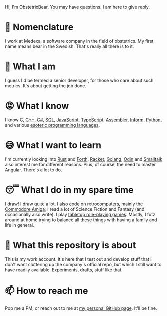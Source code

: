Hi, I'm ObstetrixBear. You may have questions. I am here to give reply.

# :bear: Nomenclature
I work at Medexa, a software company in the field of obstetrics. My first name means bear in the Swedish. That's really all there is to it.

# :construction_worker: What I am
I guess I'd be termed a senior developer, for those who care about such metrics. It's about getting the job done. 

# :rage: What I know
I know [C](https://en.wikipedia.org/wiki/C_(programming_language)), [C++](https://en.wikipedia.org/wiki/C%2B%2B), [C#](https://en.wikipedia.org/wiki/C_Sharp_(programming_language)), [SQL](https://en.wikipedia.org/wiki/SQL), [JavaScript](https://en.wikipedia.org/wiki/JavaScript), [TypeScript](https://en.wikipedia.org/wiki/TypeScript), [Assembler](https://en.wikipedia.org/wiki/Assembly_language), [Inform](https://en.wikipedia.org/wiki/Inform), [Python](https://en.wikipedia.org/wiki/Python_(programming_language)), and various [esoteric programming languages](https://en.wikipedia.org/wiki/Esoteric_programming_language).

# :sweat_smile: What I want to learn
I'm currently looking into [Rust](https://en.wikipedia.org/wiki/Go_(programming_language)) and [Forth](https://en.wikipedia.org/wiki/Go_(programming_language)). [Racket](https://en.wikipedia.org/wiki/Racket_(programming_language)), [Golang](https://en.wikipedia.org/wiki/Go_(programming_language)), [Odin](https://en.wikipedia.org/wiki/Odin_(programming_language)) and [Smalltalk](https://en.wikipedia.org/wiki/Go_(programming_language)) also interest me for different reasons. Plus, of course, the need to master Angular. There's a lot to do. 

# :sleeping: What I do in my spare time
I draw! I draw quite a lot. I also code on retrocomputers, mainly the [Commodore Amiga](https://en.wikipedia.org/wiki/Amiga); I read a lot of Science Fiction and Fantasy (and occasionally also write). I play [tabletop role-playing games](https://en.wikipedia.org/wiki/Tabletop_role-playing_game). Mostly, I futz around at home trying to balance all these things with having a family and life in general. 

# :information_desk_person: What this repository is about
This is my work account. It's here that I test out and develop stuff that I don't want cluttering up the company's official repo, but which I still want to have readily available. Experiments, drafts, stuff like that.

# 📫 How to reach me
Pop me a PM, or reach out to me at [my personal GitHub page](https://github.com/Eleas). It'll be fine.
